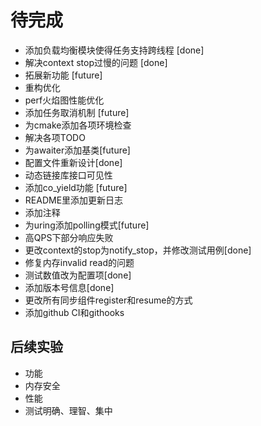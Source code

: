 # 待完成

- 添加负载均衡模块使得任务支持跨线程 [done]
- 解决context stop过慢的问题 [done]
- 拓展新功能 [future]
- 重构优化
- perf火焰图性能优化
- 添加任务取消机制 [future]
- 为cmake添加各项环境检查
- 解决各项TODO
- 为awaiter添加基类[future]
- 配置文件重新设计[done]
- 动态链接库接口可见性
- 添加co_yield功能 [future]
- README里添加更新日志
- 添加注释
- 为uring添加polling模式[future]
- 高QPS下部分响应失败
- 更改context的stop为notify_stop，并修改测试用例[done]
- 修复内存invalid read的问题
- 测试数值改为配置项[done]
- 添加版本号信息[done]
- 更改所有同步组件register和resume的方式
- 添加github CI和githooks

## 后续实验

- 功能
- 内存安全
- 性能
- 测试明确、理智、集中
